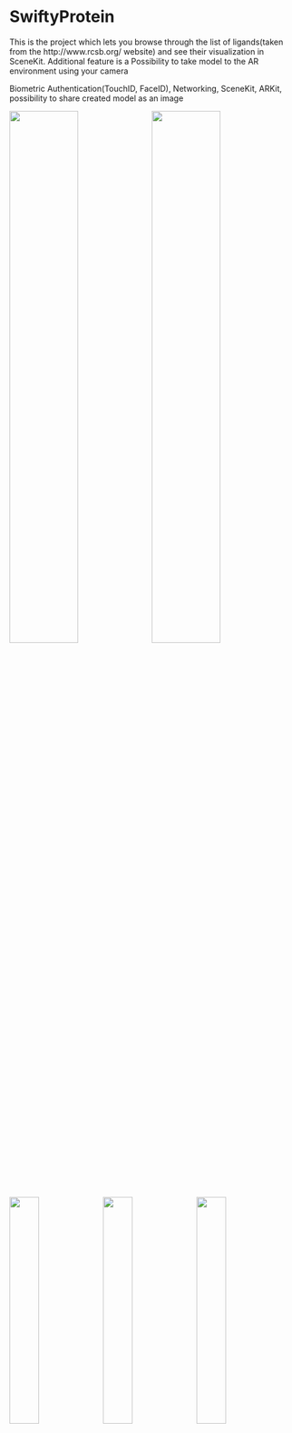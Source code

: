 # SwiftyProtein

<p text-align="center">This is the project which lets you browse through the list of ligands(taken from the http://www.rcsb.org/ website) and see their visualization in SceneKit. Additional feature is a Possibility to take model to the AR environment using your camera</p>
	<p text-align="center">Biometric Authentication(TouchID, FaceID), Networking, SceneKit, ARKit, possibility to share created model as an image</p>
  <div display="inline">
		<img width="49%" src="https://i.imgur.com/jzdFHcu.png" alt="">
    <img width="49%" src="https://i.imgur.com/w6CVslU.png" alt="">
    <img width="32%" src="https://i.imgur.com/Vl1RTZY.png" alt="">
		<img width="32%" src="https://i.imgur.com/cBsuZKx.png" alt="">
    <img width="32%" src="https://i.imgur.com/l6aWOnk.png" alt="">
</div>
